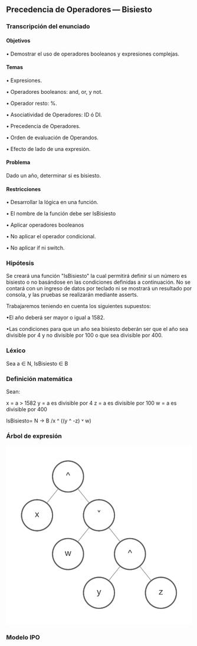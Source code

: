 ## Precedencia de Operadores — Bisiesto

### Transcripción del enunciado

#### Objetivos

• Demostrar el uso de operadores booleanos y expresiones complejas.

#### Temas

• Expresiones.

• Operadores booleanos: and, or, y not.

• Operador resto: %.

• Asociatividad de Operadores: ID ó DI.

• Precedencia de Operadores.

• Orden de evaluación de Operandos.

• Efecto de lado de una expresión.

#### Problema

Dado un año, determinar si es bisiesto.

#### Restricciones

• Desarrollar la lógica en una función.

• El nombre de la función debe ser IsBisiesto

• Aplicar operadores booleanos

• No aplicar el operador condicional.

• No aplicar if ni switch.

### Hipótesis 

Se creará una función "IsBisiesto" la cual permitirá definir si un número es bisiesto o no basándose en las condiciones definidas a continuación.
No se contará con un ingreso de datos por teclado ni se mostrará un resultado por consola, y las pruebas se realizarán mediante asserts. 

Trabajaremos teniendo en cuenta los siguientes supuestos: 

•El año deberá ser mayor o igual a 1582.

•Las condiciones para que un año sea bisiesto deberán ser que el año sea divisible por 4 y no divisible por 100 o que sea divisible por 400.

### Léxico 

Sea a ∈ N, IsBisiesto ∈ B 

### Definición matemática

Sean:

x = a > 1582
y = a es divisible por 4
z = a es divisible por 100
w = a es divisible por 400

IsBisiesto= N → B /x ^ ((y ^ -z) ˅ w) 

### Árbol de expresión

![alt text](https://raw.githubusercontent.com/FlorenciaQz/AED/master/09-Bisiesto/ArbolDeExpresion.png)

### Modelo IPO





